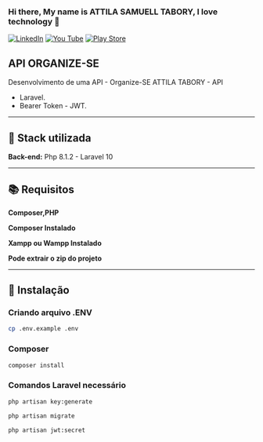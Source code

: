 

### Hi there, My name is ATTILA  SAMUELL TABORY, I love technology 👋

[![LinkedIn ](https://img.shields.io/badge/LinkedIn-0077B5?style=for-the-badge&logo=linkedin&logoColor=white)](https://www.linkedin.com/in/attila-samuell-98291216b/)
[![You Tube](https://img.shields.io/badge/YouTube-FF0000?style=for-the-badge&logo=youtube&logoColor=white)](https://www.youtube.com/channel/UCuX9fZZa3eR4LACYTPVZg5A/videos)
[![Play Store](https://img.shields.io/badge/Google_Play-414141?style=for-the-badge&logo=google-play&logoColor=white)](https://play.google.com/store/apps/details?id=attila.QRCodeGeradorLeitor)


## API ORGANIZE-SE 
Desenvolvimento de uma API  - Organize-SE ATTILA TABORY - API 
 + Laravel.
 + Bearer Token - JWT.



---
## 🔧 Stack utilizada

**Back-end:** Php 8.1.2 - Laravel 10

---
## 📚 Requisitos
**Composer,PHP**


**Composer Instalado**


**Xampp ou Wampp Instalado**


**Pode extrair o  zip do projeto**

---

## 🚀 Instalação

### Criando arquivo .ENV  
```bash
cp .env.example .env
```

### Composer 
```bash
composer install

```

### Comandos Laravel necessário  
```bash
php artisan key:generate
```

```bash
php artisan migrate
```

```bash
php artisan jwt:secret
```



